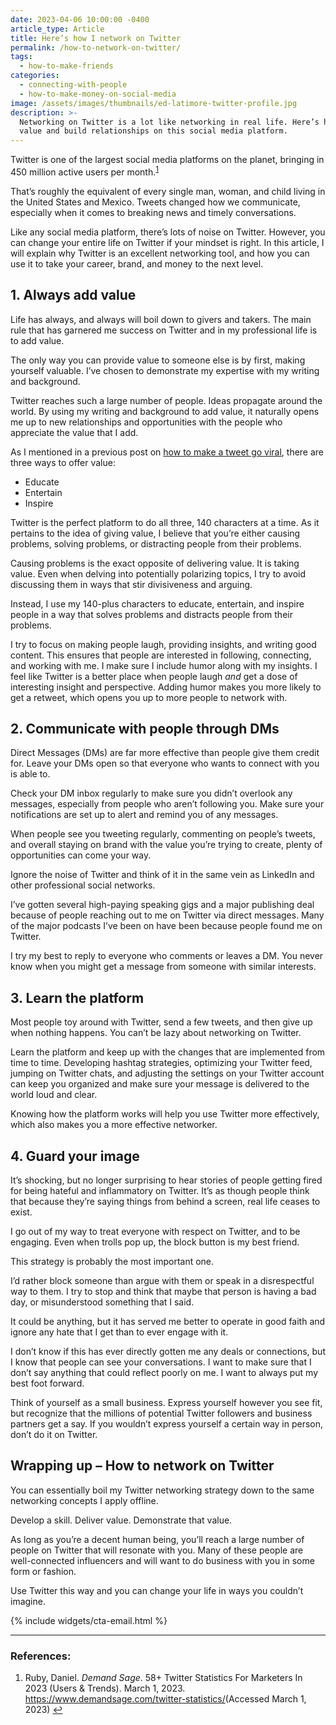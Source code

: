 ```yaml
---
date: 2023-04-06 10:00:00 -0400
article_type: Article
title: Here’s how I network on Twitter
permalink: /how-to-network-on-twitter/
tags:
  - how-to-make-friends
categories:
  - connecting-with-people
  - how-to-make-money-on-social-media
image: /assets/images/thumbnails/ed-latimore-twitter-profile.jpg
description: >-
  Networking on Twitter is a lot like networking in real life. Here’s how I add
  value and build relationships on this social media platform.
---
```

Twitter is one of the largest social media platforms on the planet, bringing in 450 million active users per month.<sup><a class="footnote" rel="footnote" href="#fn:1">1</a></sup>

That’s roughly the equivalent of every single man, woman, and child living in the United States and Mexico. Tweets changed how we communicate, especially when it comes to breaking news and timely conversations.

Like any social media platform, there’s lots of noise on Twitter. However, you can change your entire life on Twitter if your mindset is right. In this article, I will explain why Twitter is an excellent networking tool, and how you can use it to take your career, brand, and money to the next level.

## 1\. Always add value

Life has always, and always will boil down to givers and takers. The main rule that has garnered me success on Twitter and in my professional life is to add value.

The only way you can provide value to someone else is by first, making yourself valuable. I’ve chosen to demonstrate my expertise with my writing and background.

Twitter reaches such a large number of people. Ideas propagate around the world. By using my writing and background to add value, it naturally opens me up to new relationships and opportunities with the people who appreciate the value that I add.

As I mentioned in a previous post on [how to make a tweet go viral](https://edlatimore.com/how-to-make-a-tweet-go-viral/), there are three ways to offer value:

* Educate
* Entertain
* Inspire

Twitter is the perfect platform to do all three, 140 characters at a time. As it pertains to the idea of giving value, I believe that you’re either causing problems, solving problems, or distracting people from their problems.

Causing problems is the exact opposite of delivering value. It is taking value. Even when delving into potentially polarizing topics, I try to avoid discussing them in ways that stir divisiveness and arguing.

Instead, I use my 140-plus characters to educate, entertain, and inspire people in a way that solves problems and distracts people from their problems.

I try to focus on making people laugh, providing insights, and writing good content. This ensures that people are interested in following, connecting, and working with me. I make sure I include humor along with my insights. I feel like Twitter is a better place when people laugh *and* get a dose of interesting insight and perspective. Adding humor makes you more likely to get a retweet, which opens you up to more people to network with.

## 2\. Communicate with people through DMs

Direct Messages (DMs) are far more effective than people give them credit for. Leave your DMs open so that everyone who wants to connect with you is able to.

Check your DM inbox regularly to make sure you didn’t overlook any messages, especially from people who aren’t following you. Make sure your notifications are set up to alert and remind you of any messages.

When people see you tweeting regularly, commenting on people’s tweets, and overall staying on brand with the value you’re trying to create, plenty of opportunities can come your way.

Ignore the noise of Twitter and think of it in the same vein as LinkedIn and other professional social networks.

I’ve gotten several high-paying speaking gigs and a major publishing deal because of people reaching out to me on Twitter via direct messages. Many of the major podcasts I’ve been on have been because people found me on Twitter.

I try my best to reply to everyone who comments or leaves a DM. You never know when you might get a message from someone with similar interests.

## 3\. Learn the platform

Most people toy around with Twitter, send a few tweets, and then give up when nothing happens. You can’t be lazy about networking on Twitter.

Learn the platform and keep up with the changes that are implemented from time to time. Developing hashtag strategies, optimizing your Twitter feed, jumping on Twitter chats, and adjusting the settings on your Twitter account can keep you organized and make sure your message is delivered to the world loud and clear.

Knowing how the platform works will help you use Twitter more effectively, which also makes you a more effective networker.

## 4\. Guard your image

It’s shocking, but no longer surprising to hear stories of people getting fired for being hateful and inflammatory on Twitter. It’s as though people think that because they’re saying things from behind a screen, real life ceases to exist.

I go out of my way to treat everyone with respect on Twitter, and to be engaging. Even when trolls pop up, the block button is my best friend.

This strategy is probably the most important one.

I’d rather block someone than argue with them or speak in a disrespectful way to them. I try to stop and think that maybe that person is having a bad day, or misunderstood something that I said.

It could be anything, but it has served me better to operate in good faith and ignore any hate that I get than to ever engage with it.

I don’t know if this has ever directly gotten me any deals or connections, but I know that people can see your conversations. I want to make sure that I don’t say anything that could reflect poorly on me. I want to always put my best foot forward.

Think of yourself as a small business. Express yourself however you see fit, but recognize that the millions of potential Twitter followers and business partners get a say. If you wouldn’t express yourself a certain way in person, don’t do it on Twitter.

## Wrapping up – How to network on Twitter

You can essentially boil my Twitter networking strategy down to the same networking concepts I apply offline.

Develop a skill. Deliver value. Demonstrate that value.

As long as you’re a decent human being, you’ll reach a large number of people on Twitter that will resonate with you. Many of these people are well-connected influencers and will want to do business with you in some form or fashion.

Use Twitter this way and you can change your life in ways you couldn’t imagine.

{% include widgets/cta-email.html %}

---

### References:

<div class="footnotes"><ol><li><p>Ruby, Daniel. <em>Demand Sage</em>. 58+ Twitter Statistics For Marketers In 2023 (Users &amp; Trends). March 1, 2023. <a href="https://www.aspenprojectplay.org/news/kids-quit-most-sports-by-age-11">https://www.demandsage.com/twitter-statistics/</a>(Accessed March 1, 2023)&nbsp;<a class="reversefootnote" href="#fnref:1">↩</a></p></li></ol></div>